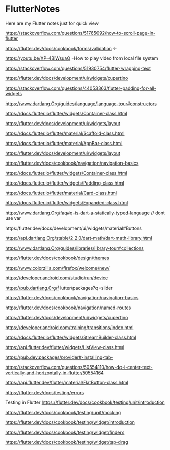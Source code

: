 # FlutterNotes
Here are my Flutter notes just for quick view

https://stackoverflow.com/questions/51765092/how-to-scroll-page-in-flutter

https://flutter.dev/docs/cookbook/forms/validation <-

https://youtu.be/XP-4BiWsuaQ -How to play video from local file system

https://stackoverflow.com/questions/51930754/flutter-wrapping-text

https://flutter.dev/docs/development/ui/widgets/cupertino

https://stackoverflow.com/questions/44053363/flutter-padding-for-all-widgets

https://www.dartlang.Org/guides/language/language-tour#constructors

https://docs.flutter.io/flutter/widgets/Container-class.html

https://flutter.dev/docs/development/ui/widgets/layout

https://docs.flutter.io/flutter/material/Scaffold-class.html

https://docs.flutter.io/flutter/material/AppBar-class.html

https://flutter.dev/docs/development/ui/widgets/layout

https://flutter.dev/docs/cookbook/navigation/navigation-basics

https://docs.flutter.io/flutter/widgets/Container-class.html

https://docs.flutter.io/flutter/widgets/Padding-class.html

https://docs.flutter.io/flutter/material/Card-class.html

https://docs.flutter.io/flutter/widgets/Expanded-class.html

https://www.dartlang.Org/faq#q-is-dart-a-statically-typed-language // dont use var

https:/flutter.dev/docs/development/ui/widgets/material#Buttons

https://api.dartlang.Org/stable/2.2.0/dart-math/dart-math-library.html

https://www.dartlang.Org/guides/libraries/library-tour#collections

https://flutter.dev/docs/cookbook/design/themes

https://www.colorzilla.com/firefox/welcome/new/

https://developer.android.com/studio/run/device

https://pub.dartlang.0rg/f lutter/packages?q=slider

https://flutter.dev/docs/cookbook/navigation/navigation-basics

https://flutter.dev/docs/cookbook/navigation/named-routes

https://flutter.dev/docs/development/ui/widgets/cupertino

https://developer.android.com/training/transitions/index.html

https://docs.flutter.io/flutter/widgets/StreamBuilder-class.html

https://api.flutter.dev/flutter/widgets/ListView-class.html

https://pub.dev:packages/provider#-installing-tab-

https://stackoverflow.com/questions/50554110/how-do-i-center-text-vertically-and-horizontally-in-flutter/50554164

https://api.flutter.dev/flutter/material/FlatButton-class.html

https://flutter.dev/docs/testing/errors

Testing in Flutter
https://flutter.dev/docs/cookbook/testing/unit/introduction

https://flutter.dev/docs/cookbook/testing/unit/mocking

https://flutter.dev/docs/cookbook/testing/widget/introduction

https://flutter.dev/docs/cookbook/testing/widget/finders

https://flutter.dev/docs/cookbook/testing/widget/tap-drag
